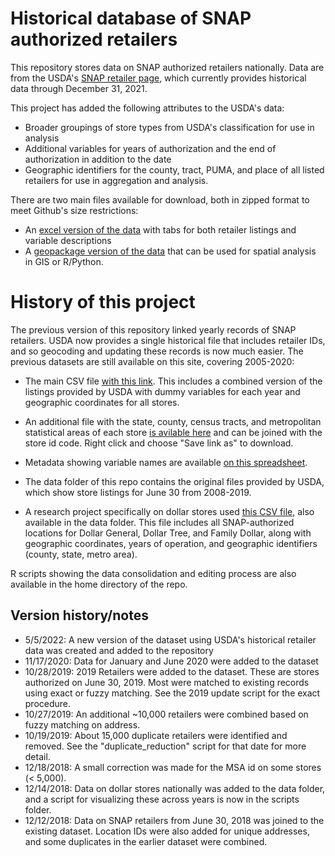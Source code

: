 # Historical database of SNAP authorized retailers
This repository stores data on SNAP authorized retailers nationally. Data are from the USDA's [SNAP retailer page](https://www.fns.usda.gov/snap/retailer-locator), which currently provides historical data through December 31, 2021. 

This project has added the following attributes to the USDA's data:
* Broader groupings of store types from USDA's classification for use in analysis
* Additional variables for years of authorization and the end of authorization in addition to the date
* Geographic identifiers for the county, tract, PUMA, and place of all listed retailers for use in aggregation and analysis.

There are two main files available for download, both in zipped format to meet Github's size restrictions:

* An [excel version of the data](https://github.com/jshannon75/snap_retailers/raw/master/data/data/hist_snap_retailer_final2021.zip) with tabs for both retailer listings and variable descriptions
* A [geopackage version of the data](https://github.com/jshannon75/snap_retailers/raw/master/data/data/hist_snap_retailer_final2021_gpkg.zip) that can be used for spatial analysis in GIS or R/Python.

# History of this project

The previous version of this repository linked yearly records of SNAP retailers. USDA now provides a single historical file that includes retailer IDs, and so geocoding and updating these records is now much easier. The previous datasets are still available on this site, covering 2005-2020:

* The main CSV file [with this link](https://github.com/jshannon75/snap_retailers/raw/master/data/snap_retailers_usda.csv). This includes a combined version of the listings provided by USDA with dummy variables for each year and geographic coordinates for all stores.

* An additional file with the state, county, census tracts, and metropolitan statistical areas of each store [is avilable here](https://github.com/jshannon75/snap_retailers/raw/master/data/snap_retailers_crosswalk.csv) and can be joined with the store id code. Right click and choose "Save link as" to download. 

* Metadata showing variable names are available [on this spreadsheet](https://github.com/jshannon75/snap_retailers/raw/master/data/snap_retailers_metadata.csv). 

* The data folder of this repo contains the original files provided by USDA, which show store listings for June 30 from 2008-2019. 

* A research project specifically on dollar stores used [this CSV file](https://github.com/jshannon75/snap_retailers/raw/master/data/dollars_all.csv), also available in the data folder. This file includes all SNAP-authorized locations for Dollar General, Dollar Tree, and Family Dollar, along with geographic coordinates, years of operation, and geographic identifiers (county, state, metro area).

R scripts showing the data consolidation and editing process are also available in the home directory of the repo.

## Version history/notes

* 5/5/2022: A new version of the dataset using USDA's historical retailer data was created and added to the repository
* 11/17/2020: Data for January and June 2020 were added to the dataset
* 10/28/2019: 2019 Retailers were added to the dataset. These are stores authorized on June 30, 2019. Most were matched to existing records using exact or fuzzy matching. See the 2019 update script for the exact procedure.
* 10/27/2019: An additional ~10,000 retailers were combined based on fuzzy matching on address. 
* 10/19/2019: About 15,000 duplicate retailers were identified and removed. See the "duplicate_reduction" script for that date for more detail.
* 12/18/2018: A small correction was made for the MSA id on some stores (< 5,000). 
* 12/14/2018: Data on dollar stores nationally was added to the data folder, and a script for visualizing these across years is now in the scripts folder.
* 12/12/2018: Data on SNAP retailers from June 30, 2018 was joined to the existing dataset. Location IDs were also added for unique addresses, and some duplicates in the earlier dataset were combined.
